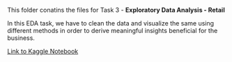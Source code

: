 This folder conatins the files for Task 3 - **Exploratory Data Analysis - Retail**

In this EDA task, we have to clean the data and visualize the same using different methods in order to derive meaningful insights beneficial for the business.

[Link to Kaggle Notebook](https://www.kaggle.com/akashkothare/task-3-eda-retail)
